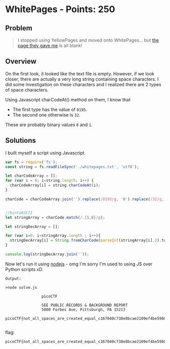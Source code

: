 # WhitePages - Points: 250

## Problem

> I stopped using YellowPages and moved onto WhitePages... but [the page they gave me](https://2019shell1.picoctf.com/static/0c6da182a2b6eb85c909014da28377d5/whitepages.txt) is all blank!

## Overview

On the first look, it looked like the text file is empty. However, if we look closer, there are actually a very long string containing space characters. 
I did some investigation on these characters and I realized there are 2 types of space characters.

Using Javascript charCodeAt() method on them, I know that
* The first type has the value of ```8195```.
* The second one otherwise is ```32```.

These are probably binary values ```0``` and ```1```.

## Solutions

I built myself a script using Javascript.

```js
var fs = require('fs');
const string = fs.readFileSync('./whitepages.txt', 'utf8');

let charCodeArray = [];
for (var i = 0; i<string.length; i++) {
  charCodeArray[i] = string.charCodeAt(i);
}

charCode = charCodeArray.join('').replace(/8195/g, '0').replace(/32/g, '1').trim();


//bintoASCII
let stringArray = charCode.match(/.{1,8}/g);

let stringDecArray = [];

for (var i=0; i<stringArray.length ; i++){
  stringDecArray[i] = String.fromCharCode(parseInt(stringArray[i],2).toString(10));
}

console.log(stringDecArray.join(''));
```

Now let's run it using [nodejs](https://nodejs.org/en/) - omg I'm sorry I'm used to using JS over Python scripts xD.
```
Output:

>node solve.js

                picoCTF

                SEE PUBLIC RECORDS & BACKGROUND REPORT
                5000 Forbes Ave, Pittsburgh, PA 15213
                picoCTF{not_all_spaces_are_created_equal_c167040c738e8bcae2109ef4be5960b1}


```

flag:
```
picoCTF{not_all_spaces_are_created_equal_c167040c738e8bcae2109ef4be5960b1}
```
